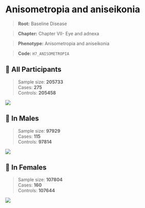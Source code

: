 # Anisometropia and aniseikonia

> **Root:** Baseline Disease  

> **Chapter:** Chapter VII- Eye and adnexa  

> **Phenotype:** Anisometropia and aniseikonia  

> **Code:** `H7_ANISOMETROPIA`

## 🧪 All Participants  
> Sample size: **205733**  
> Cases: **275**  
> Controls: **205458**
<img src="/Disease/Figures/ALL/Incidence/H7_ANISOMETROPIA.png"/>
<CsvTable src="/Disease/Data/ALL/Incidence/COX_H7_ANISOMETROPIA.csv" label="🔍 View full results" />

## 👨 In Males  
> Sample size: **97929**  
> Cases: **115**  
> Controls: **97814**
<img src="/Disease/Figures/Male/Incidence/H7_ANISOMETROPIA.png"/>
<CsvTable src="/Disease/Data/Male/Incidence/COX_H7_ANISOMETROPIA.csv" label="🔍 View full results" />

## 👩 In Females  
> Sample size: **107804**  
> Cases: **160**  
> Controls: **107644**
<img src="/Disease/Figures/Female/Incidence/H7_ANISOMETROPIA.png"/>
<CsvTable src="/Disease/Data/Female/Incidence/COX_H7_ANISOMETROPIA.csv" label="🔍 View full results" />
